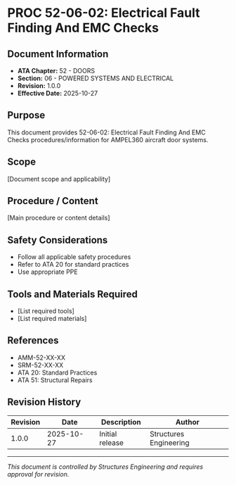 # PROC 52-06-02: Electrical Fault Finding And EMC Checks

## Document Information

- **ATA Chapter:** 52 - DOORS
- **Section:** 06 - POWERED SYSTEMS AND ELECTRICAL
- **Revision:** 1.0.0
- **Effective Date:** 2025-10-27

## Purpose

This document provides 52-06-02: Electrical Fault Finding And EMC Checks procedures/information for AMPEL360 aircraft door systems.

## Scope

[Document scope and applicability]

## Procedure / Content

[Main procedure or content details]

## Safety Considerations

- Follow all applicable safety procedures
- Refer to ATA 20 for standard practices
- Use appropriate PPE

## Tools and Materials Required

- [List required tools]
- [List required materials]

## References

- AMM-52-XX-XX
- SRM-52-XX-XX
- ATA 20: Standard Practices
- ATA 51: Structural Repairs

## Revision History

| Revision | Date       | Description    | Author                 |
|----------|------------|----------------|------------------------|
| 1.0.0    | 2025-10-27 | Initial release| Structures Engineering |

---

*This document is controlled by Structures Engineering and requires approval for revision.*
